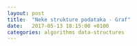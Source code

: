 ```yaml
---
layout: post
title:  "Neke strukture podataka - Graf"
date:   2017-05-13 18:15:00 +0100
categories: algorithms data-structures
---
```


